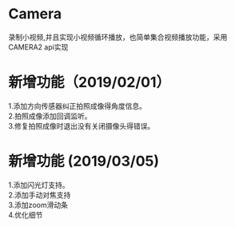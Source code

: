 # Camera
录制小视频,并且实现小视频循环播放，也简单集合视频播放功能，采用CAMERA2 api实现
# 新增功能（2019/02/01）
 1.添加方向传感器纠正拍照成像得角度信息。  
 2.拍照成像添加回调监听。  
 3.修复拍照成像时退出没有关闭摄像头得错误。
# 新增功能 (2019/03/05)
 1.添加闪光灯支持。  
 2.添加手动对焦支持  
 3.添加zoom滑动条  
 4.优化细节  
